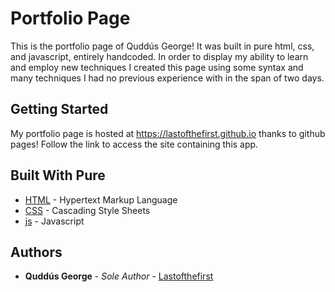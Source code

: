 # Portfolio Page

This is the portfolio page of Quddús George! It was built in pure html, css, and javascript, entirely handcoded. In order to display my ability to learn and employ new techniques I created this page using some syntax and many techniques I had no previous experience with in the span of two days.

## Getting Started

My portfolio page is hosted at https://lastofthefirst.github.io thanks to github pages! Follow the link to access the site containing this app.

## Built With Pure

* [HTML](https://en.wikipedia.org/wiki/HTML) - Hypertext Markup Language
* [CSS](https://en.wikipedia.org/wiki/Cascading_Style_Sheets) - Cascading Style Sheets
* [js](https://en.wikipedia.org/wiki/JavaScript) - Javascript

## Authors

* **Quddús George** - *Sole Author* - [Lastofthefirst](https://github.com/Lastofthefirst)
